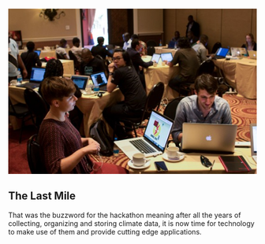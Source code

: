 ![](https://raw.githubusercontent.com/samweli/jekyll-now/master/images/undp-hackathon.jpeg)

## The Last Mile
That was the buzzword for the hackathon meaning after all the years of collecting, organizing and storing climate data, it is now time for technology to make use of them and provide cutting edge applications.
